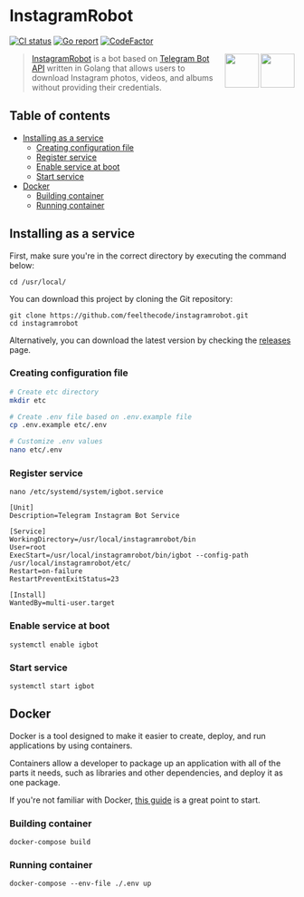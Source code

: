 # InstagramRobot

<!-- [START badges] -->

<a href="https://github.com/feelthecode/instagramrobot/actions/workflows/build.yml"><img src="https://github.com/feelthecode/instagramrobot/actions/workflows/build.yml/badge.svg" alt="CI status" /></a>
<a href="https://goreportcard.com/report/github.com/feelthecode/instagramrobot"><img src="https://goreportcard.com/badge/github.com/feelthecode/instagramrobot" alt="Go report" /></a>
<a href="https://www.codefactor.io/repository/github/feelthecode/instagramrobot"><img src="https://www.codefactor.io/repository/github/feelthecode/instagramrobot/badge" alt="CodeFactor" /></a>

<!-- [END badges] -->

<!-- [START description] -->

<a href="https://github.com/feelthecode/instagramrobot">
  <img src="https://raw.githubusercontent.com/feelthecode/instagramrobot/main/images/ig-logo.svg" width="60" align="right" />
</a>
<a href="https://github.com/feelthecode/instagramrobot">
  <img src="https://raw.githubusercontent.com/feelthecode/instagramrobot/main/images/telegram-logo.svg" width="60" align="right" />
</a>

> [InstagramRobot](https://github.com/feelthecode/instagramrobot) is a bot based on [Telegram Bot API](https://core.telegram.org/bots/api) written in Golang that allows users to download Instagram photos, videos, and albums without providing their credentials.

<!-- [END description] -->

## Table of contents

-   [Installing as a service](#installing-as-a-service)
    -   [Creating configuration file](#creating-configuration-file)
    -   [Register service](#register-service)
    -   [Enable service at boot](#enable-service-at-boot)
    -   [Start service](#start-service)
-   [Docker](#docker)
    -   [Building container](#building-container)
    -   [Running container](#running-container)

## Installing as a service

First, make sure you're in the correct directory by executing the command below:

```
cd /usr/local/
```

You can download this project by cloning the Git repository:

```
git clone https://github.com/feelthecode/instagramrobot.git
cd instagramrobot
```

Alternatively, you can download the latest version by checking the [releases](https://github.com/feelthecode/instagramrobot/releases) page.

### Creating configuration file

```bash
# Create etc directory
mkdir etc

# Create .env file based on .env.example file
cp .env.example etc/.env

# Customize .env values
nano etc/.env
```

### Register service

```
nano /etc/systemd/system/igbot.service
```

```
[Unit]
Description=Telegram Instagram Bot Service

[Service]
WorkingDirectory=/usr/local/instagramrobot/bin
User=root
ExecStart=/usr/local/instagramrobot/bin/igbot --config-path /usr/local/instagramrobot/etc/
Restart=on-failure
RestartPreventExitStatus=23

[Install]
WantedBy=multi-user.target
```

### Enable service at boot

```
systemctl enable igbot
```

### Start service

```
systemctl start igbot
```

## Docker

Docker is a tool designed to make it easier to create, deploy, and run applications by using containers.

Containers allow a developer to package up an application with all of the parts it needs, such as libraries and other dependencies, and deploy it as one package.

If you're not familiar with Docker, [this guide](https://docs.docker.com/get-started/) is a great point to start.

### Building container

```
docker-compose build
```

### Running container

```
docker-compose --env-file ./.env up
```

